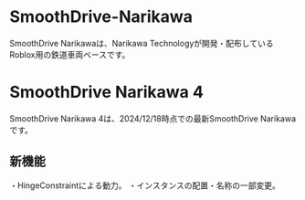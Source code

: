 # SmoothDrive-Narikawa

SmoothDrive Narikawaは、Narikawa Technologyが開発・配布しているRoblox用の鉄道車両ベースです。

# SmoothDrive Narikawa 4

SmoothDrive Narikawa 4は、2024/12/18時点での最新SmoothDrive Narikawaです。

## 新機能

・HingeConstraintによる動力。
・インスタンスの配置・名称の一部変更。
